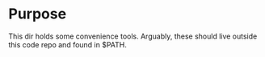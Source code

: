 # Purpose

This dir holds some convenience tools.
Arguably, these should live outside this code
repo and found in $PATH.
